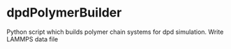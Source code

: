 # dpdPolymerBuilder
Python script which builds polymer chain systems for dpd simulation. Write LAMMPS data file
